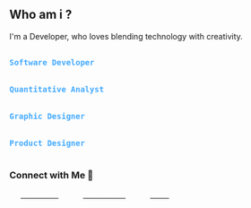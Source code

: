 ## Who am i ?

I'm a Developer, who loves blending technology with creativity.

<kbd><br><b style="color:#44AAFF">Software Developer</b><br><br></kbd>
<kbd><br><b style="color:#44AAFF">Quantitative Analyst</b><br><br></kbd>
<kbd><br><b style="color:#44AAFF">Graphic Designer</b><br><br></kbd>
<kbd><br><b style="color:#44AAFF">Product Designer</b><br><br></kbd>

### Connect with Me 🔗 
<a href="https://www.linkedin.com/in/michiel-celis/"><kbd style="background:#2667caF; color:#FFFFFF; border:none; padding:10px 20px; cursor:pointer;">LinkedIn</kbd></a>
<a href="https://michielcelis.com"><kbd style="background:#2667caF; color:#FFFFFF; border:none; padding:10px 20px; cursor:pointer;">Portfolio</kbd></a>
<a href="mailto:info@michielcelis.com"><kbd style="background:#2667caF; color:#FFFFFF; border:none; padding:10px 20px; cursor:pointer;">Mail</kbd></a>

